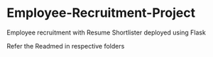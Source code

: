 # Employee-Recruitment-Project
Employee recruitment with Resume Shortlister deployed using Flask


Refer the Readmed in respective folders
